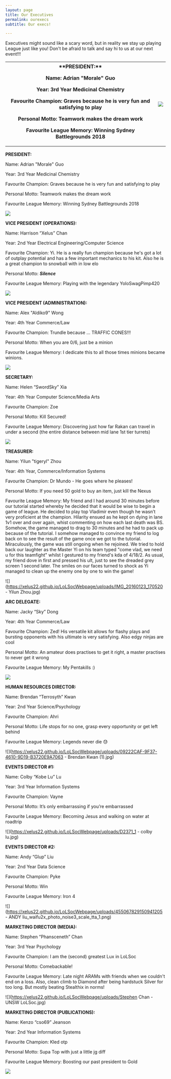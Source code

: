 ```yaml
---
layout: page
title: Our Executives
permalink: ourexecs
subtitle: Our execs!

---
```

Executives might sound like a scary word, but in reality we stay up playing League just like you! Don't be afraid to talk and say hi to us at our next event!!!


<table style="width:100%">
  <tr>
    <th>**PRESIDENT:**

Name: Adrian "Morale" Guo

Year: 3rd Year Medicinal Chemistry

Favourite Champion: Graves because he is very fun and satisfying to play

Personal Motto: Teamwork makes the dream work

Favourite League Memory: Winning Sydney Battlegrounds 2018</th>
    <th> ![](https://xelus22.github.io/LoLSocWebpage/uploads/30711799_2086764861350849_5821514581280817152_n.jpg) </th> 
  </tr>

 
</table>





**PRESIDENT:**

Name: Adrian "Morale" Guo

Year: 3rd Year Medicinal Chemistry

Favourite Champion: Graves because he is very fun and satisfying to play

Personal Motto: Teamwork makes the dream work

Favourite League Memory: Winning Sydney Battlegrounds 2018

![](https://xelus22.github.io/LoLSocWebpage/uploads/30711799_2086764861350849_5821514581280817152_n.jpg)

**VICE PRESIDENT (OPERATIONS):**

Name: Harrison “Xelus” Chan

Year: 2nd Year Electrical Engineering/Computer Science

Favourite Champion: Yi. He is a really fun champion because he's got a lot of outplay potential and has a few important mechanics to his kit. Also he is a great champion to snowball with in low elo

Personal Motto: **_Silence_**

Favourite League Memory: Playing with the legendary YoloSwagPimp420

![](https://xelus22.github.io/LoLSocWebpage/uploads/39883142_1954420631292404_3314576856761499648_o.jpg)

**VICE PRESIDENT (ADMINISTRATION):**

Name: Alex "Aldiko9" Wong

Year: 4th Year Commerce/Law

Favourite Champion: Trundle because ... TRAFFIC CONES!!!

Personal Motto: When you are 0/6, just be a minion

Favourite League Memory: I dedicate this to all those times minions became winions.

![](https://xelus22.github.io/LoLSocWebpage/uploads/29512326_1439117879533993_7737485068508600296_n.jpg)

**SECRETARY:**

Name: Helen “SwordSky” Xia

Year: 4th Year Computer Science/Media Arts

Favourite Champion: Zoe

Personal Motto: Kill Secured!

Favourite League Memory: Discovering just how far Rakan can travel in under a second (the entire distance between mid lane 1st tier turrets)

![](https://xelus22.github.io/LoLSocWebpage/uploads/b948d983-8ec3-4d9d-82b8-2a1f5f88d80e.png)

**TREASURER:**

Name: Yilun "tigeryl" Zhou

Year: 4th Year, Commerce/Information Systems

Favourite Champion: Dr Mundo - He goes where he pleases!

Personal Motto: If you need 50 gold to buy an item, just kill the Nexus

Favourite League Memory: My friend and I had around 30 minutes before our tutorial started whereby he decided that it would be wise to begin a game of league. He decided to play top Vladimir even though he wasn’t very proficient at the champion. Hilarity ensued as he kept on dying in lane 1v1 over and over again, whist commenting on how each last death was BS. Somehow, the game managed to drag to 30 minutes and he had to pack up because of the tutorial. I somehow managed to convince my friend to log back on to see the result of the game once we got to the tutorial. Miraculously, the game was still ongoing when he rejoined. We tried to hold back our laughter as the Master Yi on his team typed "come vlad, we need u for this teamfight" whilst I gestured to my friend's kda of 4/18/2. As usual, my friend dove in first and pressed his ult, just to see the dreaded grey screen 1 second later. The smiles on our faces turned to shock as Yi managed to clean up the enemy one by one to win the game!

![](https://xelus22.github.io/LoLSocWebpage/uploads/IMG_20160123_170520 - Yilun Zhou.jpg)

**ARC DELEGATE:**

Name: Jacky “Sky” Dong

Year: 4th Year Commerce/Law

Favourite Champion: Zed! His versatile kit allows for flashy plays and bursting opponents with his ultimate is very satisfying. Also edgy ninjas are cool

Personal Motto: An amateur does practises to get it right, a master practises to never get it wrong

Favourite League Memory: My Pentakills :)

![](https://xelus22.github.io/LoLSocWebpage/uploads/30714215_1912485005452178_5347908026449788928_n.jpg)

**HUMAN RESOURCES DIRECTOR:**

Name: Brendan “Terrosyth” Kwan

Year: 2nd Year Science/Psychology

Favourite Champion: Ahri

Personal Motto: Life stops for no one, grasp every opportunity or get left behind

Favourite League Memory: Legends never die 😓

![](https://xelus22.github.io/LoLSocWebpage/uploads/09222CAF-9F37-4610-9D19-B3720E9A7063 - Brendan Kwan (1).jpg)

**EVENTS DIRECTOR #1:**

Name: Colby “Kobe Lu” Lu

Year: 3rd Year Information Systems

Favourite Champion: Vayne

Personal Motto: It’s only embarrassing if you’re embarrassed

Favourite League Memory: Becoming Jesus and walking on water at roadtrip

![](https://xelus22.github.io/LoLSocWebpage/uploads/D2371_1 - colby lu.jpg)

**EVENTS DIRECTOR #2:**

Name: Andy “Glup” Liu

Year: 2nd Year Data Science

Favourite Champion: Pyke

Personal Motto: Win

Favourite League Memory: Iron 4

![](https://xelus22.github.io/LoLSocWebpage/uploads/455067829150941205 - ANDY liu_waifu2x_photo_noise3_scale_tta_1.png)

**MARKETING DIRECTOR (MEDIA):**

Name: Stephen “Phansceneth” Chan

Year: 3rd Year Psychology

Favourite Champion: I am the (second) greatest Lux in LoLSoc

Personal Motto: Comebackable!

Favourite League Memory: Late night ARAMs with friends when we couldn't end on a loss. Also, clean climb to Diamond after being hardstuck Silver for too long. But mostly beating Stealthix in norms!

![](https://xelus22.github.io/LoLSocWebpage/uploads/Stephen Chan - UNSW LoLSoc.jpg)

**MARKETING DIRECTOR (PUBLICATIONS):**

Name: Kenzo “cso69” Jeanson

Year: 2nd Year Information Systems

Favourite Champion: Kled otp

Personal Motto: Supa Top with just a little jg diff

Favourite League Memory: Boosting our past president to Gold

![](https://xelus22.github.io/LoLSocWebpage/uploads/42352637_1269932149815395_6028015139993681920_n.jpg)